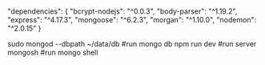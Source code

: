 #

"dependencies": {
"bcrypt-nodejs": "^0.0.3",
"body-parser": "^1.19.2",
"express": "^4.17.3",
"mongoose": "^6.2.3",
"morgan": "^1.10.0",
"nodemon": "^2.0.15"
}

sudo mongod --dbpath ~/data/db #run mongo db
npm run dev #run server
mongosh #run mongo shell

